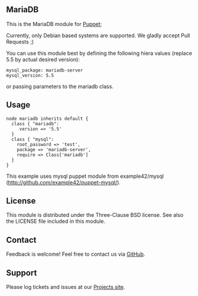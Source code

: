 MariaDB
-------

This is the MariaDB module for [Puppet](http://puppetlabs.com/);

Currently, only Debian based systems are supported. We gladly accept Pull Requests ;)

You can use this module best by defining the following hiera values (replace 5.5 by actual desired version):

    mysql_package: mariadb-server
    mysql_version: 5.5

or passing parameters to the mariadb class.

Usage
-----

    node mariadb inherits default {
      class { "mariadb":
         version => '5.5'
      }
      class { "mysql": 
        root_password => 'test',
        package => 'mariadb-server',
        require => Class['mariadb']
      } 
    }

This example uses mysql puppet module from example42/mysql (http://github.com/example42/puppet-mysql/).

License
-------
This module is distributed under the Three-Clause BSD license. See also the LICENSE file included in this module.


Contact
-------
Feedback is welcome! Feel free to contact us via [GitHub](http://github.com/enrise/Puppet-mariadb/).


Support
-------
Please log tickets and issues at our [Projects site](http://github.com/enrise/Puppet-mariadb/).


